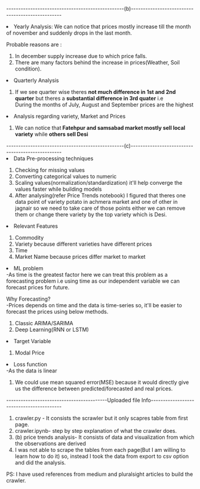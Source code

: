 -------------------------------------------------(b)-------------------------------------------------

<li>Yearly Analysis: We can notice that prices mostly increase till the month of november and suddenly drops in the last month.</li>

Probable reasons are :
<ol>
  <li>In december supply increase due to which price falls. </li>
  <li>There are many factors behind the increase in prices(Weather, Soil condition).</li>
</ol>

<li>Quarterly Analysis</li>
<ol>
<li>If we see quarter wise theres <b>not much difference in 1st and 2nd quarter</b> but theres a <b>substantial difference in 3rd quater</b> i.e<br>
  During the months of July, August and September prices are the highest</li>
</ol>

<li> Analysis regarding variety, Market and Prices</li>

<ol>
  <li>We can notice that<b> Fatehpur and samsabad market mostly sell local variety</b> while <b>others sell Desi</b></li>
  </ol>
-------------------------------------------------(c)-------------------------------------------------

<li>Data Pre-processing techniques</li>
<ol>
    <li>Checking for missing values</li>
    <li>Converting categorical values to numeric</li>
    <li>Scaling values(normalization/standardization) it'll help converge the values faster while building models</li>
    <li>After analysing(refer Price Trends notebook) I figured that theres one data point of variety potato in achmera market and one of other in jagnair so we need to take care of those points either we can remove them or change there variety by the top variety which is Desi.
</ol>

<li>Relevant Features</li>
<ol>
    <li>Commodity</li>
    <li>Variety because different varieties have different prices</li>
    <li>Time</li>
    <li>Market Name because prices differ market to market</li>
</ol>

<li>ML problem</li>
-As time is the greatest factor here we can treat this problem as a forecasting problem i.e using time as our independent variable we can forecast prices for future.

Why Forecasting?<br>
-Prices depends on time and the data is time-series so, it'll be easier to forecast the prices using below methods.
<ol>
    <li>Classic ARIMA/SARIMA</li>
    <li>Deep Learning(RNN or LSTM)</li>
    
</ol>

<li>Target Variable</li>


<ol>
    <li>Modal Price</li>

    
</ol>

<li>Loss function</li>
-As the data is linear 
<ol>
    <li>We could use mean squared error(MSE) because it would directly give us the difference between predicted/forecasted and real prices.</li>
    
</ol>

------------------------------------------Uploaded file Info-----------------------------------------
<ol>
  <li> crawler.py - It consists the scrawler but it only scapres table from first page.</li>
  <li>crawler.ipynb- step by step explanation of what the crawler does.</li>
  <li>(b) price trends analysis- It consists of data and visualization from which the observations are derived</li>
  <li> I was not able to scrape the tables from each page(But I am willing to learn how to do it) so, instead I took the data from export to csv option and did the analysis.
</ol>

PS: I have used references from medium and pluralsight articles to build the crawler.
